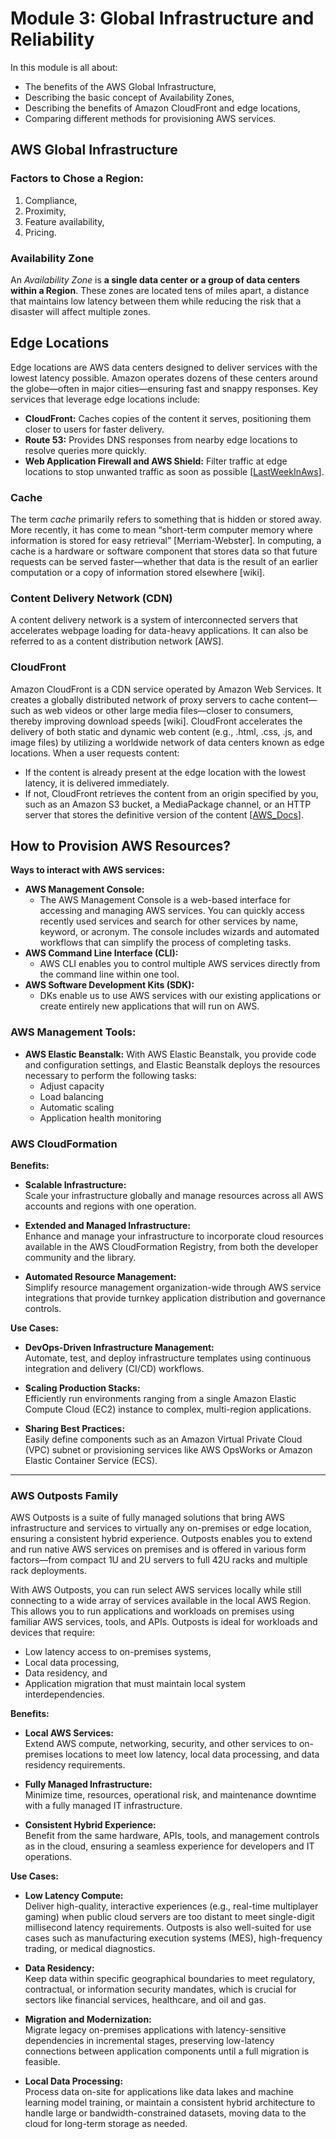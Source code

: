 # Module 3: Global Infrastructure and Reliability
In this module is all about:
- The benefits of the AWS Global Infrastructure,
- Describing the basic concept of Availability Zones,
- Describing the benefits of Amazon CloudFront and edge locations,
- Comparing different methods for provisioning AWS services.

## AWS Global Infrastructure
### Factors to Chose a Region:
1. Compliance,
2. Proximity,
3. Feature availability,
4. Pricing.

### Availability Zone  
An *Availability Zone* is **a single data center or a group of data centers within a Region**. These zones are located tens of miles apart, a distance that maintains low latency between them while reducing the risk that a disaster will affect multiple zones.

## Edge Locations  
Edge locations are AWS data centers designed to deliver services with the lowest latency possible. Amazon operates dozens of these centers around the globe—often in major cities—ensuring fast and snappy responses. Key services that leverage edge locations include:  
- **CloudFront:** Caches copies of the content it serves, positioning them closer to users for faster delivery.  
- **Route 53:** Provides DNS responses from nearby edge locations to resolve queries more quickly.  
- **Web Application Firewall and AWS Shield:** Filter traffic at edge locations to stop unwanted traffic as soon as possible [[LastWeekInAws](https://www.lastweekinaws.com/blog/what-is-an-edge-location-in-aws-a-simple-explanation/)].

### Cache  
The term *cache* primarily refers to something that is hidden or stored away. More recently, it has come to mean “short-term computer memory where information is stored for easy retrieval” [Merriam-Webster]. In computing, a cache is a hardware or software component that stores data so that future requests can be served faster—whether that data is the result of an earlier computation or a copy of information stored elsewhere [wiki].

### Content Delivery Network (CDN)  
A content delivery network is a system of interconnected servers that accelerates webpage loading for data-heavy applications. It can also be referred to as a content distribution network [AWS].

### CloudFront  
Amazon CloudFront is a CDN service operated by Amazon Web Services. It creates a globally distributed network of proxy servers to cache content—such as web videos or other large media files—closer to consumers, thereby improving download speeds [wiki]. CloudFront accelerates the delivery of both static and dynamic web content (e.g., .html, .css, .js, and image files) by utilizing a worldwide network of data centers known as edge locations. When a user requests content:  
- If the content is already present at the edge location with the lowest latency, it is delivered immediately.  
- If not, CloudFront retrieves the content from an origin specified by you, such as an Amazon S3 bucket, a MediaPackage channel, or an HTTP server that stores the definitive version of the content [[AWS_Docs](https://docs.aws.amazon.com/AmazonCloudFront/latest/DeveloperGuide/Introduction.html)].

## How to Provision AWS Resources?
**Ways to interact with AWS services:**
- **AWS Management Console:**
    * The AWS Management Console is a web-based interface for accessing and managing AWS services. You can quickly access recently used services and search for other services by name, keyword, or acronym. The console includes wizards and automated workflows that can simplify the process of completing tasks.
- **AWS Command Line Interface (CLI):**
    * AWS CLI enables you to control multiple AWS services directly from the command line within one tool. 
- **AWS Software Development Kits (SDK):**
    * DKs enable us to use AWS services with our existing applications or create entirely new applications that will run on AWS.

### AWS Management Tools:
- **AWS Elastic Beanstalk:**  With AWS Elastic Beanstalk, you provide code and configuration settings, and Elastic Beanstalk deploys the resources necessary to perform the following tasks:
    * Adjust capacity
    * Load balancing
    * Automatic scaling
    * Application health monitoring

### AWS CloudFormation

**Benefits:**

- **Scalable Infrastructure:**  
  Scale your infrastructure globally and manage resources across all AWS accounts and regions with one operation.

- **Extended and Managed Infrastructure:**  
  Enhance and manage your infrastructure to incorporate cloud resources available in the AWS CloudFormation Registry, from both the developer community and the library.

- **Automated Resource Management:**  
  Simplify resource management organization-wide through AWS service integrations that provide turnkey application distribution and governance controls.

**Use Cases:**

- **DevOps-Driven Infrastructure Management:**  
  Automate, test, and deploy infrastructure templates using continuous integration and delivery (CI/CD) workflows.

- **Scaling Production Stacks:**  
  Efficiently run environments ranging from a single Amazon Elastic Compute Cloud (EC2) instance to complex, multi-region applications.

- **Sharing Best Practices:**  
  Easily define components such as an Amazon Virtual Private Cloud (VPC) subnet or provisioning services like AWS OpsWorks or Amazon Elastic Container Service (ECS).

---

### AWS Outposts Family

AWS Outposts is a suite of fully managed solutions that bring AWS infrastructure and services to virtually any on-premises or edge location, ensuring a consistent hybrid experience. Outposts enables you to extend and run native AWS services on premises and is offered in various form factors—from compact 1U and 2U servers to full 42U racks and multiple rack deployments.

With AWS Outposts, you can run select AWS services locally while still connecting to a wide array of services available in the local AWS Region. This allows you to run applications and workloads on premises using familiar AWS services, tools, and APIs. Outposts is ideal for workloads and devices that require:
- Low latency access to on-premises systems,
- Local data processing,
- Data residency, and
- Application migration that must maintain local system interdependencies.

**Benefits:**

- **Local AWS Services:**  
  Extend AWS compute, networking, security, and other services to on-premises locations to meet low latency, local data processing, and data residency requirements.

- **Fully Managed Infrastructure:**  
  Minimize time, resources, operational risk, and maintenance downtime with a fully managed IT infrastructure.

- **Consistent Hybrid Experience:**  
  Benefit from the same hardware, APIs, tools, and management controls as in the cloud, ensuring a seamless experience for developers and IT operations.

**Use Cases:**

- **Low Latency Compute:**  
  Deliver high-quality, interactive experiences (e.g., real-time multiplayer gaming) when public cloud servers are too distant to meet single-digit millisecond latency requirements. Outposts is also well-suited for use cases such as manufacturing execution systems (MES), high-frequency trading, or medical diagnostics.

- **Data Residency:**  
  Keep data within specific geographical boundaries to meet regulatory, contractual, or information security mandates, which is crucial for sectors like financial services, healthcare, and oil and gas.

- **Migration and Modernization:**  
  Migrate legacy on-premises applications with latency-sensitive dependencies in incremental stages, preserving low-latency connections between application components until a full migration is feasible.

- **Local Data Processing:**  
  Process data on-site for applications like data lakes and machine learning model training, or maintain a consistent hybrid architecture to handle large or bandwidth-constrained datasets, moving data to the cloud for long-term storage as needed.